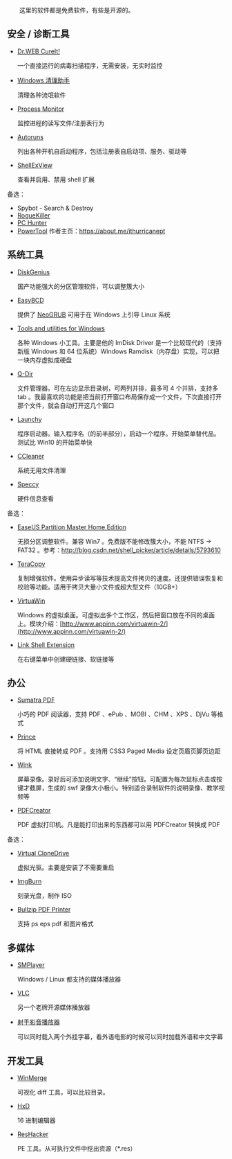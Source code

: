 　　这里的软件都是免费软件，有些是开源的。

## 安全 / 诊断工具

* [Dr.WEB CureIt!](https://free.drweb.com/cureit/)

	一个直接运行的病毒扫描程序，无需安装，无实时监控

* [Windows 清理助手](http://www.arswp.com/)

	清理各种流氓软件

* [Process Monitor](https://docs.microsoft.com/en-us/sysinternals/downloads/procmon)

	监控进程的读写文件/注册表行为

* [Autoruns](https://docs.microsoft.com/en-us/sysinternals/downloads/autoruns)

	列出各种开机自启动程序，包括注册表自启动项、服务、驱动等

* [ShellExView](http://www.nirsoft.net/utils/shexview.html)

	查看并启用、禁用 shell 扩展

备选：

* Spybot - Search & Destroy
* [RogueKiller](http://www.adlice.com/softwares/roguekiller/)
* [PC Hunter](http://www.xuetr.com/)
* [PowerTool](http://powertool.s601.xrea.com/) 作者主页：<https://about.me/ithurricanept>

## 系统工具

* [DiskGenius](http://www.diskgenius.cn/)

	国产功能强大的分区管理软件，可以调整簇大小

* [EasyBCD](https://neosmart.net/EasyBCD/)

	提供了 [NeoGRUB](https://wiki.archlinux.org/index.php/NeoGRUB) 可用于在 Windows 上引导 Linux 系统

* [Tools and utilities for Windows](http://www.ltr-data.se/opencode.html/)

	各种 Windows 小工具。主要是他的 ImDisk Driver 是一个比较现代的（支持新版 Windows 和 64 位系统）Windows Ramdisk（内存盘）实现，可以把一块内存虚拟成硬盘

* [Q-Dir](http://www.softwareok.com/?Freeware/Q-Dir)

	文件管理器。可在左边显示目录树，可两列并排，最多可 4 个并排，支持多 tab 。我最喜欢的功能是把当前打开窗口布局保存成一个文件，下次直接打开那个文件，就会自动打开这几个窗口

* [Launchy](https://www.launchy.net/)

	程序启动器。输入程序名（的前半部分），启动一个程序。开始菜单替代品。测试比 Win10 的开始菜单快

* [CCleaner](https://www.piriform.com/ccleaner)

	系统无用文件清理

* [Speccy](https://www.piriform.com/speccy)

	硬件信息查看

备选：

* [EaseUS Partition Master Home Edition](https://www.partition-tool.com/personal.htm)

	无损分区调整软件。兼容 Win7 。免费版不能修改簇大小，不能 NTFS -> FAT32 。参考：<http://blog.csdn.net/shell_picker/article/details/5793610>

* [TeraCopy](http://codesector.com/teracopy)

	复制增强软件。使用异步读写等技术提高文件拷贝的速度。还提供错误恢复和校验等功能。适用于拷贝大量小文件或超大型文件（10GB+）

* [VirtuaWin](http://virtuawin.sourceforge.net/)

	Windows 的虚拟桌面。可虚拟出多个工作区，然后把窗口放在不同的桌面上。模块介绍：[http://www.appinn.com/virtuawin-2/](http://www.appinn.com/virtuawin-2/)

* [Link Shell Extension](http://schinagl.priv.at/nt/hardlinkshellext/hardlinkshellext.html)

	在右键菜单中创建硬链接、软链接等

## 办公

* [Sumatra PDF](https://www.sumatrapdfreader.org/free-pdf-reader.html)

	小巧的 PDF 阅读器，支持 PDF 、ePub 、MOBI 、CHM 、XPS 、DjVu 等格式

* [Prince](https://www.princexml.com/)

	将 HTML 直接转成 PDF 。支持用 CSS3 Paged Media 设定页眉页脚页边距

* [Wink](http://www.debugmode.com/wink/)

	屏幕录像。录好后可添加说明文字、“继续”按钮。可配置为每次鼠标点击或按键才截屏，生成的 swf 录像大小极小。特别适合录制软件的说明录像、教学视频等

* [PDFCreator](http://www.pdfforge.org/pdfcreator)

	PDF 虚拟打印机。凡是能打印出来的东西都可以用 PDFCreator 转换成 PDF

备选：

* [Virtual CloneDrive](https://www.elby.ch/zh_CN/products/vcd.html)

	虚拟光驱。主要是安装了不需要重启

* [ImgBurn](http://www.imgburn.com/)

	刻录光盘，制作 ISO

* [Bullzip PDF Printer](http://www.bullzip.com/products/pdf/)

	支持 ps eps pdf 和图片格式

## 多媒体

* [SMPlayer](http://smplayer.sourceforge.net/)

	Windows / Linux 都支持的媒体播放器

* [VLC](https://www.videolan.org/vlc/index.zh.html)

	另一个老牌开源媒体播放器

* [射手影音播放器](http://www.splayer.org/)

	可以同时载入两个外挂字幕，看外语电影的时候可以同时加载外语和中文字幕

## 开发工具

* [WinMerge](http://winmerge.org/)

	可视化 diff 工具，可以比较目录。

* [HxD](https://mh-nexus.de/en/)

	16 进制编辑器

* [ResHacker](http://www.angusj.com/resourcehacker/)

	PE 工具。从可执行文件中挖出资源（*.res）
